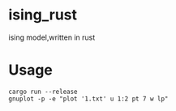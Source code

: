 # ising_rust
ising model,written in rust

# Usage 
``` shell
cargo run --release
gnuplot -p -e "plot '1.txt' u 1:2 pt 7 w lp"
```

